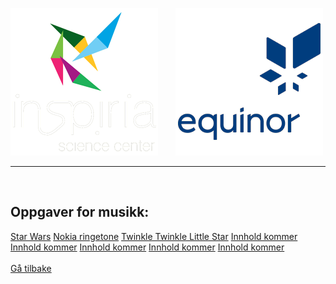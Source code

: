 ![Inspiria](logo/logo_72_hvit.png)  &nbsp; &nbsp; &nbsp;   ![Equinor](logo/equinor_72_blue.png)


------------------------------------------------------
<br>

## Oppgaver for musikk:

<div class="musikkcontainer">
  <a class="musikkbutton1" href="https://makecode.microbit.org/#tutorial:https://github.com/8gywce293pcg/musikk-starwars">Star Wars</a>
  <a class="musikkbutton2" href="https://makecode.microbit.org/#tutorial:https://github.com/8gywce293pcg/musikk-nokia-ringetone">Nokia ringetone</a>
  <a class="musikkbutton3" href="https://makecode.microbit.org/#tutorial:https://github.com/8gywce293pcg/musikk-twinkle-twinkle-star">Twinkle Twinkle Little Star</a>
  <a class="musikkbutton4" href="">Innhold kommer</a>
  <a class="musikkbutton5" href="">Innhold kommer</a>
  <a class="musikkbutton6" href="">Innhold kommer</a>
  <a class="musikkbutton7" href="">Innhold kommer</a>
  <a class="musikkbutton8" href="">Innhold kommer</a>
</div>

<br>
<div class="site"></div>
<a class="homebutton" href="/splash/index.html">Gå tilbake</a>